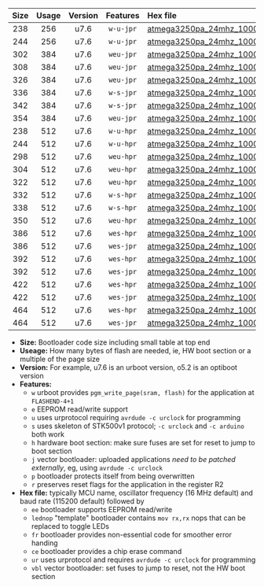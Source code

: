 |Size|Usage|Version|Features|Hex file|
|:-:|:-:|:-:|:-:|:--|
|238|256|u7.6|`w-u-jpr`|[atmega3250pa_24mhz_1000000bps_ur_vbl.hex](https://raw.githubusercontent.com/stefanrueger/urboot/main//atmega3250pa_24mhz_1000000bps_ur_vbl.hex)|
|244|256|u7.6|`w-u-jpr`|[atmega3250pa_24mhz_1000000bps_lednop_ur_vbl.hex](https://raw.githubusercontent.com/stefanrueger/urboot/main//atmega3250pa_24mhz_1000000bps_lednop_ur_vbl.hex)|
|302|384|u7.6|`weu-jpr`|[atmega3250pa_24mhz_1000000bps_ee_ur_vbl.hex](https://raw.githubusercontent.com/stefanrueger/urboot/main//atmega3250pa_24mhz_1000000bps_ee_ur_vbl.hex)|
|308|384|u7.6|`weu-jpr`|[atmega3250pa_24mhz_1000000bps_ee_lednop_ur_vbl.hex](https://raw.githubusercontent.com/stefanrueger/urboot/main//atmega3250pa_24mhz_1000000bps_ee_lednop_ur_vbl.hex)|
|326|384|u7.6|`weu-jpr`|[atmega3250pa_24mhz_1000000bps_ee_lednop_fr_ur_vbl.hex](https://raw.githubusercontent.com/stefanrueger/urboot/main//atmega3250pa_24mhz_1000000bps_ee_lednop_fr_ur_vbl.hex)|
|336|384|u7.6|`w-s-jpr`|[atmega3250pa_24mhz_1000000bps_vbl.hex](https://raw.githubusercontent.com/stefanrueger/urboot/main//atmega3250pa_24mhz_1000000bps_vbl.hex)|
|342|384|u7.6|`w-s-jpr`|[atmega3250pa_24mhz_1000000bps_lednop_vbl.hex](https://raw.githubusercontent.com/stefanrueger/urboot/main//atmega3250pa_24mhz_1000000bps_lednop_vbl.hex)|
|354|384|u7.6|`weu-jpr`|[atmega3250pa_24mhz_1000000bps_ee_lednop_fr_ce_ur_vbl.hex](https://raw.githubusercontent.com/stefanrueger/urboot/main//atmega3250pa_24mhz_1000000bps_ee_lednop_fr_ce_ur_vbl.hex)|
|238|512|u7.6|`w-u-hpr`|[atmega3250pa_24mhz_1000000bps_ur.hex](https://raw.githubusercontent.com/stefanrueger/urboot/main//atmega3250pa_24mhz_1000000bps_ur.hex)|
|244|512|u7.6|`w-u-hpr`|[atmega3250pa_24mhz_1000000bps_lednop_ur.hex](https://raw.githubusercontent.com/stefanrueger/urboot/main//atmega3250pa_24mhz_1000000bps_lednop_ur.hex)|
|298|512|u7.6|`weu-hpr`|[atmega3250pa_24mhz_1000000bps_ee_ur.hex](https://raw.githubusercontent.com/stefanrueger/urboot/main//atmega3250pa_24mhz_1000000bps_ee_ur.hex)|
|304|512|u7.6|`weu-hpr`|[atmega3250pa_24mhz_1000000bps_ee_lednop_ur.hex](https://raw.githubusercontent.com/stefanrueger/urboot/main//atmega3250pa_24mhz_1000000bps_ee_lednop_ur.hex)|
|322|512|u7.6|`weu-hpr`|[atmega3250pa_24mhz_1000000bps_ee_lednop_fr_ur.hex](https://raw.githubusercontent.com/stefanrueger/urboot/main//atmega3250pa_24mhz_1000000bps_ee_lednop_fr_ur.hex)|
|332|512|u7.6|`w-s-hpr`|[atmega3250pa_24mhz_1000000bps.hex](https://raw.githubusercontent.com/stefanrueger/urboot/main//atmega3250pa_24mhz_1000000bps.hex)|
|338|512|u7.6|`w-s-hpr`|[atmega3250pa_24mhz_1000000bps_lednop.hex](https://raw.githubusercontent.com/stefanrueger/urboot/main//atmega3250pa_24mhz_1000000bps_lednop.hex)|
|350|512|u7.6|`weu-hpr`|[atmega3250pa_24mhz_1000000bps_ee_lednop_fr_ce_ur.hex](https://raw.githubusercontent.com/stefanrueger/urboot/main//atmega3250pa_24mhz_1000000bps_ee_lednop_fr_ce_ur.hex)|
|386|512|u7.6|`wes-hpr`|[atmega3250pa_24mhz_1000000bps_ee.hex](https://raw.githubusercontent.com/stefanrueger/urboot/main//atmega3250pa_24mhz_1000000bps_ee.hex)|
|386|512|u7.6|`wes-jpr`|[atmega3250pa_24mhz_1000000bps_ee_vbl.hex](https://raw.githubusercontent.com/stefanrueger/urboot/main//atmega3250pa_24mhz_1000000bps_ee_vbl.hex)|
|392|512|u7.6|`wes-hpr`|[atmega3250pa_24mhz_1000000bps_ee_lednop.hex](https://raw.githubusercontent.com/stefanrueger/urboot/main//atmega3250pa_24mhz_1000000bps_ee_lednop.hex)|
|392|512|u7.6|`wes-jpr`|[atmega3250pa_24mhz_1000000bps_ee_lednop_vbl.hex](https://raw.githubusercontent.com/stefanrueger/urboot/main//atmega3250pa_24mhz_1000000bps_ee_lednop_vbl.hex)|
|422|512|u7.6|`wes-hpr`|[atmega3250pa_24mhz_1000000bps_ee_lednop_fr.hex](https://raw.githubusercontent.com/stefanrueger/urboot/main//atmega3250pa_24mhz_1000000bps_ee_lednop_fr.hex)|
|422|512|u7.6|`wes-jpr`|[atmega3250pa_24mhz_1000000bps_ee_lednop_fr_vbl.hex](https://raw.githubusercontent.com/stefanrueger/urboot/main//atmega3250pa_24mhz_1000000bps_ee_lednop_fr_vbl.hex)|
|464|512|u7.6|`wes-hpr`|[atmega3250pa_24mhz_1000000bps_ee_lednop_fr_ce.hex](https://raw.githubusercontent.com/stefanrueger/urboot/main//atmega3250pa_24mhz_1000000bps_ee_lednop_fr_ce.hex)|
|464|512|u7.6|`wes-jpr`|[atmega3250pa_24mhz_1000000bps_ee_lednop_fr_ce_vbl.hex](https://raw.githubusercontent.com/stefanrueger/urboot/main//atmega3250pa_24mhz_1000000bps_ee_lednop_fr_ce_vbl.hex)|

- **Size:** Bootloader code size including small table at top end
- **Useage:** How many bytes of flash are needed, ie, HW boot section or a multiple of the page size
- **Version:** For example, u7.6 is an urboot version, o5.2 is an optiboot version
- **Features:**
  + `w` urboot provides `pgm_write_page(sram, flash)` for the application at `FLASHEND-4+1`
  + `e` EEPROM read/write support
  + `u` uses urprotocol requiring `avrdude -c urclock` for programming
  + `s` uses skeleton of STK500v1 protocol; `-c urclock` and `-c arduino` both work
  + `h` hardware boot section: make sure fuses are set for reset to jump to boot section
  + `j` vector bootloader: uploaded applications *need to be patched externally*, eg, using `avrdude -c urclock`
  + `p` bootloader protects itself from being overwritten
  + `r` preserves reset flags for the application in the register R2
- **Hex file:** typically MCU name, oscillator frequency (16 MHz default) and baud rate (115200 default) followed by
  + `ee` bootloader supports EEPROM read/write
  + `lednop` "template" bootloader contains `mov rx,rx` nops that can be replaced to toggle LEDs
  + `fr` bootloader provides non-essential code for smoother error handing
  + `ce` bootloader provides a chip erase command
  + `ur` uses urprotocol and requires `avrdude -c urclock` for programming
  + `vbl` vector bootloader: set fuses to jump to reset, not the HW boot section
